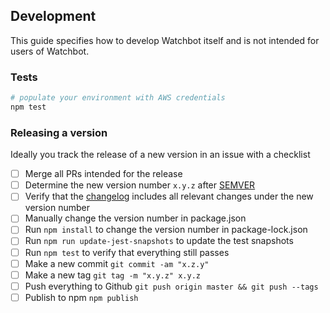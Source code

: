## Development

This guide specifies how to develop Watchbot itself and is not intended for users of Watchbot.

### Tests

```sh
# populate your environment with AWS credentials
npm test
```

### Releasing a version

Ideally you track the release of a new version in an issue with a checklist

- [ ] Merge all PRs intended for the release
- [ ] Determine the new version number `x.y.z` after [SEMVER](https://semver.org/)
- [ ] Verify that the [changelog](../changelog.md) includes all relevant changes under the new version number
- [ ] Manually change the version number in package.json
- [ ] Run `npm install` to change the version number in package-lock.json
- [ ] Run `npm run update-jest-snapshots` to update the test snapshots
- [ ] Run `npm test` to verify that everything still passes
- [ ] Make a new commit `git commit -am "x.z.y"`
- [ ] Make a new tag `git tag -m "x.y.z" x.y.z`
- [ ] Push everything to Github `git push origin master && git push --tags`
- [ ] Publish to npm `npm publish`

